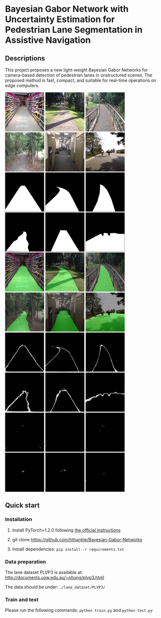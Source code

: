 # Bayesian Gabor Network with Uncertainty Estimation for Pedestrian Lane Segmentation in Assistive Navigation
## Descriptions
This project proposes a new light-weight Bayesian Gabor Networks for camera-based detection of pedestrian lanes in unstructured scenes. The proposed method is fast, compact, and
suitable for real-time operations on edge computers.

![alt_text](/output/image/000029.jpg) ![alt_text](/output/image/000059.jpg) ![alt_text](/output/image/000219.jpg) ![alt_text](/output/image/000371.jpg)  ![alt_text](/output/image/000981.jpg) ![alt_text](/output/image/008639.jpg) 
![alt_text](/output/groundtruth/000029.png) ![alt_text](/output/groundtruth/000059.png) ![alt_text](/output/groundtruth/000219.png) ![alt_text](/output/groundtruth/000371.png)  ![alt_text](/output/groundtruth/000981.png) ![alt_text](/output/groundtruth/008639.png) 
![alt_text](/output/segmentation/000029.png) ![alt_text](/output/segmentation/000059.png) ![alt_text](/output/segmentation/000219.png) ![alt_text](/output/segmentation/000371.png)  ![alt_text](/output/segmentation/000981.png) ![alt_text](/output/segmentation/008639.jpg) 
![alt_text](/output/aleatoric/000029.png) ![alt_text](/output/aleatoric/000059.png) ![alt_text](/output/aleatoric/000219.png) ![alt_text](/output/aleatoric/000371.png)  ![alt_text](/output/aleatoric/000981.png) ![alt_text](/output/aleatoric/008639.jpg)
![alt_text](/output/epistemic/000029.png) ![alt_text](/output/epistemic/000059.png) ![alt_text](/output/epistemic/000219.png) ![alt_text](/output/epistemic/000371.png)  ![alt_text](/output/epistemic/000981.png) ![alt_text](/output/epistemic/008639.jpg) 

## Quick start
### Installation
1. Install PyTorch=1.2.0 following [the official instructions](https://pytorch.org/)

2. git clone https://github.com/hthanhle/Bayesian-Gabor-Networks

3. Install dependencies: `pip install -r requirements.txt`

### Data preparation

The lane dataset PLVP3 is available at: http://documents.uow.edu.au/~phung/plvp3.html

The data should be under: `./lane_dataset/PLVP3/`

### Train and test

Please run the following commands: `python train.py` and `python test.py`


